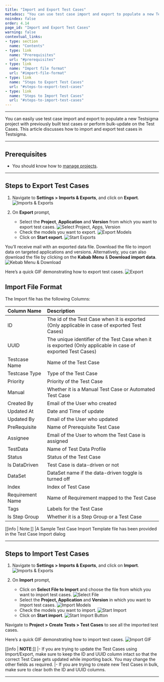 ```yaml
---
title: "Import and Export Test Cases"
metadesc: "You can use test case import and export to populate a new Testsigma project with previously built test cases | Learn how to import and export test cases in Testsigma"
noindex: false
order: 4.14
page_id: "Import and Export Test Cases"
warning: false
contextual_links:
- type: section
  name: "Contents"
- type: link
  name: "Prerequisites"
  url: "#prerequisites"
- type: link
  name: "Import file format"
  url: "#import-file-format"
- type: link
  name: "Steps to Export Test Cases"
  url: "#steps-to-export-test-cases"
- type: link
  name: "Steps to Import Test Cases"
  url: "#steps-to-import-test-cases"
---
```


---

You can easily use test case import and export to populate a new Testsigma project with previously built test cases or perform bulk-update on the Test Cases. This article discusses how to import and export test cases in Testsigma.

---

## **Prerequisites**
- You should know how to [manage projects](https://testsigma.com/docs/projects/overview/).

---

## **Steps to Export Test Cases**
1. Navigate to **Settings > Imports & Exports**, and click on **Export**.
![Imports & Exports](https://s3.amazonaws.com/static-docs.testsigma.com/new_images/projects/applications/EXPORTTCS.png)

2. On **Export** prompt, 
    - Select the **Project**, **Application** and **Version** from which you want to export test cases.
    ![Select Project, Apps, Version](https://s3.amazonaws.com/static-docs.testsigma.com/new_images/projects/applications/exportprompttcs.png)
    - Check the models you want to export.
    ![Export Models](https://s3.amazonaws.com/static-docs.testsigma.com/new_images/projects/applications/exportmodelstcs.png)
    - Click on **Start export**.
    ![Start Exports](https://s3.amazonaws.com/static-docs.testsigma.com/new_images/projects/applications/startexporttcs.png)

You’ll receive mail with an exported data file. Download the file to import data on targeted applications and versions. Alternatively, you can also download the file by clicking on the **Kabab Menu** & **Download import data**.
![Kebab Menu & Download](https://s3.amazonaws.com/static-docs.testsigma.com/new_images/projects/applications/kebabtcs.png)

Here’s a quick GIF demonstrating how to export test cases. 
![Export](https://s3.amazonaws.com/static-docs.testsigma.com/new_images/projects/applications/ExportTCs.gif)

## **Import File Format**

The Import file has the following Columns:

| Column Name | Description |
| :----------- |:----------- |
| ID | The id of the Test Case when it is exported (Only applicable in case of exported Test Cases) |
| UUID | The unique identifier of the Test Case when it is exported (Only applicable in case of exported Test Cases) |
| Testcase Name | Name of the Test Case |
| Testcase Type | Type of the Test Case |
| Priority | Priority of the Test Case |
| Manual | Whether it is a Manual Test Case or Automated Test Case |
| Created By | Email of the User who created |
|Updated At | Date and Time of update    |
|Updated By | Email of the User who updated |
|PreRequisite | Name of Prerequisite Test Case |
|Assignee | Email of the User to whom the Test Case is assigned |
|TestData | Name of Test Data Profile |
|Status | Status of the Test Case |
|Is DataDriven | Test Case is data-driven or not |
|DataSet | DataSet name if the data-driven toggle is turned off |
|Index | Index of Test Case |
|Requirement Name | Name of Requirement mapped to the Test Case |
|Tags | Labels for the Test Case |
|Is Step Group | Whether it is a Step Group or a Test Case |

[[info | Note:]]
|A Sample Test Case Import Template file has been provided in the Test Case Import dialog

---

## **Steps to Import Test Cases**
1. Navigate to **Settings > Imports & Exports**, and click on **Import**.
![Imports & Exports](https://s3.amazonaws.com/static-docs.testsigma.com/new_images/projects/applications/importexporttcs.png)

2. On **Import** prompt, 
    - Click on **Select File to Import** and choose the file from which you want to import test cases.
    ![Select File](https://s3.amazonaws.com/static-docs.testsigma.com/new_images/projects/applications/selectfileimextcs.png)
    - Select the **Project, Application** and **Version** in which you want to import test cases.
    ![Import Models](https://s3.amazonaws.com/static-docs.testsigma.com/new_images/projects/applications/importmodels.png)
    - Check the models you want to import.
    ![Start Import](https://s3.amazonaws.com/static-docs.testsigma.com/new_images/projects/applications/startimporttcs.png)
    - Click on **Start import**.
    ![Start Import Button](https://s3.amazonaws.com/static-docs.testsigma.com/new_images/projects/applications/fileimpexptcs.png)

Navigate to **Project > Create Tests > Test Cases** to see all the imported test cases. 

Here’s a quick GIF demonstrating how to import test cases. 
![Import GIF](https://s3.amazonaws.com/static-docs.testsigma.com/new_images/projects/applications/Importtcs.gif)

[[info | **NOTE**:]]
|- If you are trying to update the Test Cases using Import/Export, make sure to keep the ID and UUID column intact so that the correct Test Case gets updated while importing back. You may change the other fields as required.
|- If you are trying to create new Test Cases in bulk, make sure to clear both the ID and UUID columns.

---

